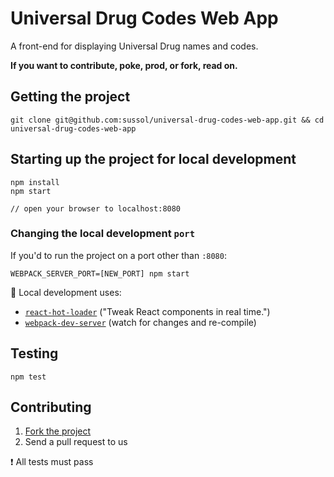Universal Drug Codes Web App
==============================

A front-end for displaying Universal Drug names and codes.

**If you want to contribute, poke, prod, or fork, read on.**

## Getting the project

`git clone git@github.com:sussol/universal-drug-codes-web-app.git && cd universal-drug-codes-web-app`

## Starting up the project for local development

```
npm install
npm start

// open your browser to localhost:8080
```
### Changing the local development `port`

If you'd to run the project on a port other than `:8080`: 

`WEBPACK_SERVER_PORT=[NEW_PORT] npm start`

📓 Local development uses:
* [`react-hot-loader`](https://github.com/gaearon/react-hot-loader) ("Tweak React components in real time.")
* [`webpack-dev-server`](https://github.com/webpack/webpack-dev-server) (watch for changes and re-compile)

## Testing

`npm test`

## Contributing

1. [Fork the project](https://help.github.com/articles/fork-a-repo/)
2. Send a pull request to us

❗️ All tests must pass
